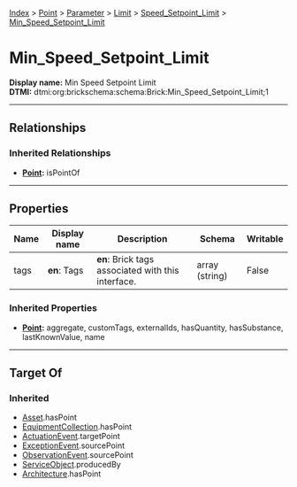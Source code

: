 [Index](../../../../index.md) > [Point](../../../Point.md) > [Parameter](../../Parameter.md) > [Limit](../Limit.md) > [Speed_Setpoint_Limit](Speed_Setpoint_Limit.md) > [Min_Speed_Setpoint_Limit](#)
# Min_Speed_Setpoint_Limit

**Display name:** Min Speed Setpoint Limit<br />
**DTMI:** dtmi:org:brickschema:schema:Brick:Min_Speed_Setpoint_Limit;1

---

## Relationships

### Inherited Relationships
* **[Point](../../../Point.md):** isPointOf

---

## Properties

|Name|Display name|Description|Schema|Writable|
|-|-|-|-|-|
|tags|**en**: Tags|**en**: Brick tags associated with this interface.|array (string)|False|
### Inherited Properties
* **[Point](../../../Point.md):** aggregate, customTags, externalIds, hasQuantity, hasSubstance, lastKnownValue, name

---

## Target Of
### Inherited
* [Asset](../../../../Asset/Asset.md).hasPoint
* [EquipmentCollection](../../../../Collection/EquipmentCollection.md).hasPoint
* [ActuationEvent](../../../../Event/PointEvent/ActuationEvent.md).targetPoint
* [ExceptionEvent](../../../../Event/PointEvent/ExceptionEvent.md).sourcePoint
* [ObservationEvent](../../../../Event/PointEvent/ObservationEvent.md).sourcePoint
* [ServiceObject](../../../../Information/ServiceObject/ServiceObject.md).producedBy
* [Architecture](../../../../Space/Architecture/Architecture.md).hasPoint
